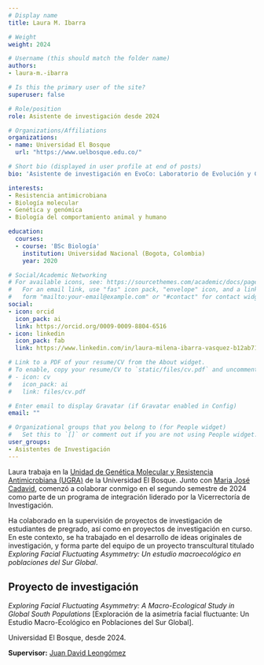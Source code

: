 ```yaml
---
# Display name
title: Laura M. Ibarra

# Weight
weight: 2024

# Username (this should match the folder name)
authors:
- laura-m.-ibarra

# Is this the primary user of the site?
superuser: false

# Role/position
role: Asistente de investigación desde 2024

# Organizations/Affiliations
organizations:
- name: Universidad El Bosque
  url: "https://www.uelbosque.edu.co/"

# Short bio (displayed in user profile at end of posts)
bio: 'Asistente de investigación en EvoCo: Laboratorio de Evolución y Comportamiento Humano desde 2024.'

interests:
- Resistencia antimicrobiana
- Biología molecular
- Genética y genómica 
- Biología del comportamiento animal y humano

education:
  courses:
  - course: 'BSc Biología'
    institution: Universidad Nacional (Bogota, Colombia)
    year: 2020

# Social/Academic Networking
# For available icons, see: https://sourcethemes.com/academic/docs/page-builder/#icons
#   For an email link, use "fas" icon pack, "envelope" icon, and a link in the
#   form "mailto:your-email@example.com" or "#contact" for contact widget.
social:
- icon: orcid
  icon_pack: ai
  link: https://orcid.org/0009-0009-8804-6516
- icon: linkedin
  icon_pack: fab
  link: https://www.linkedin.com/in/laura-milena-ibarra-vasquez-b12ab7158/

# Link to a PDF of your resume/CV from the About widget.
# To enable, copy your resume/CV to `static/files/cv.pdf` and uncomment the lines below.
# - icon: cv
#   icon_pack: ai
#   link: files/cv.pdf

# Enter email to display Gravatar (if Gravatar enabled in Config)
email: ""

# Organizational groups that you belong to (for People widget)
#   Set this to `[]` or comment out if you are not using People widget.
user_groups:
- Asistentes de Investigación
---
```


Laura trabaja en la [Unidad de Genética Molecular y Resistencia Antimicrobiana (UGRA)](https://investigaciones.unbosque.edu.co/ugra) de la Universidad El Bosque. Junto con [Maria José Cadavid](/en/author/maria-jose-cadavid/), comenzó a colaborar conmigo en el segundo semestre de 2024 como parte de un programa de integración liderado por la Vicerrectoría de Investigación.

Ha colaborado en la supervisión de proyectos de investigación de estudiantes de pregrado, así como en proyectos de investigación en curso. En este contexto, se ha trabajado en el desarrollo de ideas originales de investigación, y forma parte del equipo de un proyecto transcultural titulado *Exploring Facial Fluctuating Asymmetry: Un estudio macroecológico en poblaciones del Sur Global*.

## Proyecto de investigación  

*Exploring Facial Fluctuating Asymmetry: A Macro-Ecological Study in Global South Populations* [Exploración de la asimetría facial fluctuante: Un Estudio Macro-Ecológico en Poblaciones del Sur Global]. 

Universidad El Bosque, desde 2024.

**Supervisor:** [Juan David Leongómez](/es/#about)
